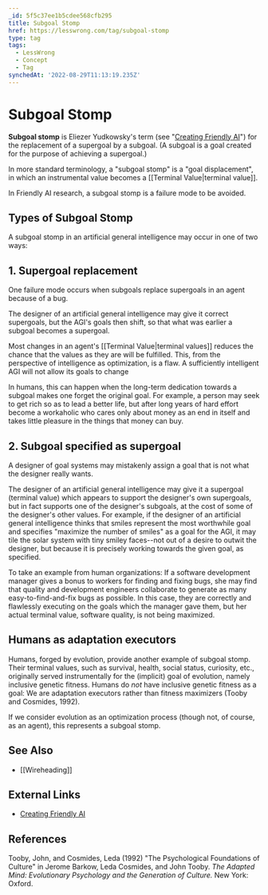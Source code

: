 ```yaml
---
_id: 5f5c37ee1b5cdee568cfb295
title: Subgoal Stomp
href: https://lesswrong.com/tag/subgoal-stomp
type: tag
tags:
  - LessWrong
  - Concept
  - Tag
synchedAt: '2022-08-29T11:13:19.235Z'
---
```

# Subgoal Stomp

**Subgoal stomp** is Eliezer Yudkowsky's term (see "[Creating Friendly AI](http://intelligence.org/files/CFAI.pdf)") for the replacement of a supergoal by a subgoal. (A subgoal is a goal created for the purpose of achieving a supergoal.)

In more standard terminology, a "subgoal stomp" is a "goal displacement", in which an instrumental value becomes a [[Terminal Value|terminal value]].

In Friendly AI research, a subgoal stomp is a failure mode to be avoided.

## Types of Subgoal Stomp

A subgoal stomp in an artificial general intelligence may occur in one of two ways:

## 1\. Supergoal replacement

One failure mode occurs when subgoals replace supergoals in an agent because of a bug.

The designer of an artificial general intelligence may give it correct supergoals, but the AGI's goals then shift, so that what was earlier a subgoal becomes a supergoal.

Most changes in an agent's [[Terminal Value|terminal values]] reduces the chance that the values as they are will be fulfilled. This, from the perspective of intelligence as optimization, is a flaw. A sufficiently intelligent AGI will not allow its goals to change

In humans, this can happen when the long-term dedication towards a subgoal makes one forget the original goal. For example, a person may seek to get rich so as to lead a better life, but after long years of hard effort become a workaholic who cares only about money as an end in itself and takes little pleasure in the things that money can buy.

## 2\. Subgoal specified as supergoal

A designer of goal systems may mistakenly assign a goal that is not what the designer really wants.

The designer of an artificial general intelligence may give it a supergoal (terminal value) which appears to support the designer's own supergoals, but in fact supports one of the designer's subgoals, at the cost of some of the designer's other values. For example, if the designer of an artificial general intelligence thinks that smiles represent the most worthwhile goal and specifies "maximize the number of smiles" as a goal for the AGI, it may tile the solar system with tiny smiley faces--not out of a desire to outwit the designer, but because it is precisely working towards the given goal, as specified.

To take an example from human organizations: If a software development manager gives a bonus to workers for finding and fixing bugs, she may find that quality and development engineers collaborate to generate as many easy-to-find-and-fix bugs as possible. In this case, they are correctly and flawlessly executing on the goals which the manager gave them, but her actual terminal value, software quality, is not being maximized.

## Humans as adaptation executors

Humans, forged by evolution, provide another example of subgoal stomp. Their terminal values, such as survival, health, social status, curiosity, etc., originally served instrumentally for the (implicit) goal of evolution, namely inclusive genetic fitness. Humans do *not* have inclusive genetic fitness as a goal: We are adaptation executors rather than fitness maximizers (Tooby and Cosmides, 1992).

If we consider evolution as an optimization process (though not, of course, as an agent), this represents a subgoal stomp.

## See Also

- [[Wireheading]]

## External Links

- [Creating Friendly AI](http://intelligence.org/files/CFAI.pdf)

## References

Tooby, John, and Cosmides, Leda (1992) "The Psychological Foundations of Culture" in Jerome Barkow, Leda Cosmides, and John Tooby. *The Adapted Mind: Evolutionary Psychology and the Generation of Culture.* New York: Oxford.